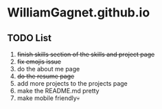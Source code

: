# WilliamGagnet.github.io

## TODO List
1. ~~finish skills section of the skills and project page~~
2. ~~fix emojis issue~~
3. do the about me page
4. ~~do the resume page~~
5. add more projects to the projects page
6. make the README.md pretty
7. make mobile friendly💀